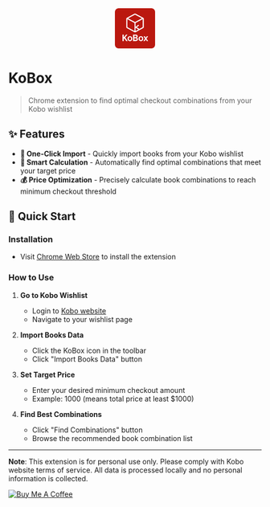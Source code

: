<div align="center">
  <img src="src/icons/kobox_logo.png" alt="KoBox Logo" width="80" height="80">
</div>

# KoBox

> Chrome extension to find optimal checkout combinations from your Kobo wishlist

## ✨ Features

- **🔄 One-Click Import** - Quickly import books from your Kobo wishlist
- **🎯 Smart Calculation** - Automatically find optimal combinations that meet your target price
- **💰 Price Optimization** - Precisely calculate book combinations to reach minimum checkout threshold


## 🚀 Quick Start

### Installation

- Visit [Chrome Web Store](https://chromewebstore.google.com/detail/kobox/ghlalaokkeodecoaelhjfmfcgknifkno?authuser=0&hl=zh-TW) to install the extension

### How to Use

1. **Go to Kobo Wishlist**
   - Login to [Kobo website](https://www.kobo.com)
   - Navigate to your wishlist page

2. **Import Books Data**
   - Click the KoBox icon in the toolbar
   - Click "Import Books Data" button

3. **Set Target Price**
   - Enter your desired minimum checkout amount
   - Example: 1000 (means total price at least $1000)

4. **Find Best Combinations**
   - Click "Find Combinations" button
   - Browse the recommended book combination list

---

**Note**: This extension is for personal use only. Please comply with Kobo website terms of service. All data is processed locally and no personal information is collected.



<a href="https://www.buymeacoffee.com/tomatosoup" target="_blank">
  <img src="https://cdn.buymeacoffee.com/buttons/v2/default-yellow.png" alt="Buy Me A Coffee"  width="217" height="60">
</a>